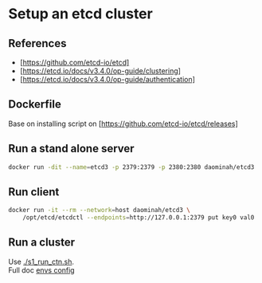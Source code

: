 # Setup an etcd cluster

## References

* [https://github.com/etcd-io/etcd]
* [https://etcd.io/docs/v3.4.0/op-guide/clustering]
* [https://etcd.io/docs/v3.4.0/op-guide/authentication]

## Dockerfile

Base on installing script on [https://github.com/etcd-io/etcd/releases]

## Run a stand alone server

````bash
docker run -dit --name=etcd3 -p 2379:2379 -p 2380:2380 daominah/etcd3
````

## Run client

````bash
docker run -it --rm --network=host daominah/etcd3 \
    /opt/etcd/etcdctl --endpoints=http://127.0.0.1:2379 put key0 val0
````

## Run a cluster

Use [./s1_run_ctn.sh](./s1_run_ctn.sh).  
Full doc [envs config](https://etcd.io/docs/v3.4.0/op-guide/configuration/)
